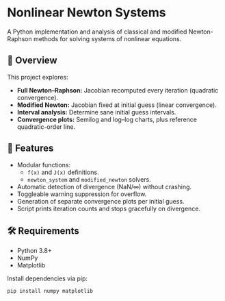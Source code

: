 # Nonlinear Newton Systems

A Python implementation and analysis of classical and modified Newton-Raphson methods for solving systems of nonlinear equations.

## 📖 Overview

This project explores:
- **Full Newton–Raphson:** Jacobian recomputed every iteration (quadratic convergence).
- **Modified Newton:** Jacobian fixed at initial guess (linear convergence).
- **Interval analysis:** Determine sane initial guess intervals.
- **Convergence plots:** Semilog and log–log charts, plus reference quadratic-order line.

## 🚀 Features

- Modular functions:
  - `f(x)` and `J(x)` definitions.
  - `newton_system` and `modified_newton` solvers.
- Automatic detection of divergence (NaN/∞) without crashing.
- Toggleable warning suppression for overflow.
- Generation of separate convergence plots per initial guess.
- Script prints iteration counts and stops gracefully on divergence.

## 🛠️ Requirements

- Python 3.8+
- NumPy
- Matplotlib

Install dependencies via pip:
```bash
pip install numpy matplotlib

